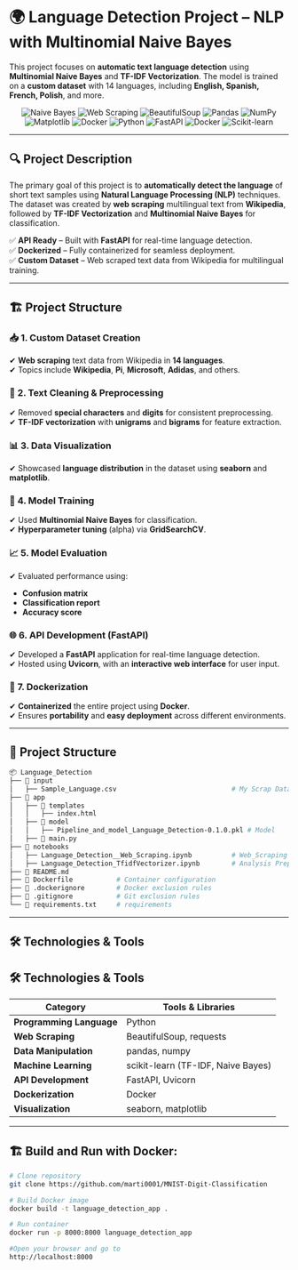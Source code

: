 # 🌍 Language Detection Project – NLP with Multinomial Naive Bayes  

This project focuses on **automatic text language detection** using **Multinomial Naive Bayes** and **TF-IDF Vectorization**. The model is trained on a **custom dataset** with 14 languages, including **English, Spanish, French, Polish**, and more.  

<p align="center">
  <img src="https://img.shields.io/badge/Naive--Bayes-228B22?style=for-the-badge&logo=scikitlearn&logoColor=white" alt="Naive Bayes"/>
  <img src="https://img.shields.io/badge/Web%20Scraping-FF4500?style=for-the-badge&logo=web&logoColor=white" alt="Web Scraping"/>
  <img src="https://img.shields.io/badge/BeautifulSoup-4B275F?style=for-the-badge&logo=beautifulsoup&logoColor=white" alt="BeautifulSoup"/>
  <img src="https://img.shields.io/badge/Pandas-150458?style=for-the-badge&logo=pandas&logoColor=white" alt="Pandas"/>
  <img src="https://img.shields.io/badge/Numpy-013243?style=for-the-badge&logo=numpy&logoColor=white" alt="NumPy"/>
  <img src="https://img.shields.io/badge/Matplotlib-11557C?style=for-the-badge&logo=plotly&logoColor=white" alt="Matplotlib"/>
    <img src="https://img.shields.io/badge/Docker-11557C?style=for-the-badge&logo=plotly&logoColor=white" alt="Docker"/>
  <img src="https://img.shields.io/badge/Python-3776AB?style=for-the-badge&logo=python&logoColor=white" alt="Python"/>
  <img src="https://img.shields.io/badge/FastAPI-009688?style=for-the-badge&logo=fastapi&logoColor=white" alt="FastAPI"/>
  <img src="https://img.shields.io/badge/Docker-2496ED?style=for-the-badge&logo=docker&logoColor=white" alt="Docker"/>
  <img src="https://img.shields.io/badge/Scikit--Learn-F7931E?style=for-the-badge&logo=scikitlearn&logoColor=white" alt="Scikit-learn"/>
</p>

---


## 🔍 **Project Description**  

The primary goal of this project is to **automatically detect the language** of short text samples using **Natural Language Processing (NLP)** techniques. The dataset was created by **web scraping** multilingual text from **Wikipedia**, followed by **TF-IDF Vectorization** and **Multinomial Naive Bayes** for classification.  


✅ **API Ready** – Built with **FastAPI** for real-time language detection.  
✅ **Dockerized** – Fully containerized for seamless deployment.  
✅ **Custom Dataset** – Web scraped text data from Wikipedia for multilingual training. 

---

## 🏗️ **Project Structure**  

### 📥 **1. Custom Dataset Creation**  
✔ **Web scraping** text data from Wikipedia in **14 languages**.  
✔ Topics include **Wikipedia**, **Pi**, **Microsoft**, **Adidas**, and others.  

### 🧹 **2. Text Cleaning & Preprocessing**  
✔ Removed **special characters** and **digits** for consistent preprocessing.  
✔ **TF-IDF vectorization** with **unigrams** and **bigrams** for feature extraction.  

### 📊 **3. Data Visualization**  
✔ Showcased **language distribution** in the dataset using **seaborn** and **matplotlib**.  

### 🏃 **4. Model Training**  
✔ Used **Multinomial Naive Bayes** for classification.  
✔ **Hyperparameter tuning** (alpha) via **GridSearchCV**.  

### 📈 **5. Model Evaluation**  
✔ Evaluated performance using:  
- **Confusion matrix**  
- **Classification report**  
- **Accuracy score**  

### 🌐 **6. API Development (FastAPI)**  
✔ Developed a **FastAPI** application for real-time language detection.  
✔ Hosted using **Uvicorn**, with an **interactive web interface** for user input.  

### 🐳 **7. Dockerization**  
✔ **Containerized** the entire project using **Docker**.  
✔ Ensures **portability** and **easy deployment** across different environments.  

---
## 🚀 Project Structure  

```bash
📦 Language_Detection
├── 📁 input
│   ├── Sample_Language.csv                             # My Scrap Dataset 
├── 📁 app
│   ├── 📁 templates
│   │   ├── index.html
│   ├── 📁 model
│   │   ├── Pipeline_and_model_Language_Detection-0.1.0.pkl # Model 
│   ├── 🐍 main.py
├── 📁 notebooks
│   ├── Language_Detection__Web_Scraping.ipynb          # Web_Scraping
│   ├── Language_Detection_TfidfVectorizer.ipynb        # Analysis Preprocessing, Training
├── 📄 README.md
├── 🐳 Dockerfile           # Container configuration
├── 📛 .dockerignore        # Docker exclusion rules
├── 📛 .gitignore           # Git exclusion rules
└── 📜 requirements.txt     # requirements
```
---

## 🛠 **Technologies & Tools**  


## 🛠️ **Technologies & Tools**  

| **Category**           | **Tools & Libraries**                      |
|--------------------------|------------------------------------------|
| **Programming Language** | Python                                   |
| **Web Scraping**          | BeautifulSoup, requests                  |
| **Data Manipulation**     | pandas, numpy                            |
| **Machine Learning**      | scikit-learn (TF-IDF, Naive Bayes)       |
| **API Development**       | FastAPI, Uvicorn                         |
| **Dockerization**         | Docker                                   |
| **Visualization**         | seaborn, matplotlib                      |
---

## 🏗️ Build and Run with Docker:  

```bash
# Clone repository
git clone https://github.com/marti0001/MNIST-Digit-Classification

# Build Docker image
docker build -t language_detection_app .

# Run container
docker run -p 8000:8000 language_detection_app

#Open your browser and go to
http://localhost:8000
```
